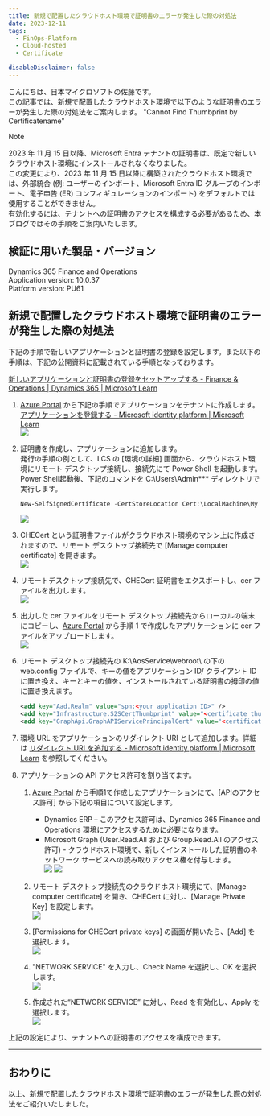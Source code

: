 ```yaml
---
title: 新規で配置したクラウドホスト環境で証明書のエラーが発生した際の対処法
date: 2023-12-11
tags:
  - FinOps-Platform
  - Cloud-hosted
  - Certificate

disableDisclaimer: false
---
```


こんにちは、日本マイクロソフトの佐藤です。  
この記事では、新規で配置したクラウドホスト環境で以下のような証明書のエラーが発生した際の対処法をご案内します。
"Cannot Find Thumbprint by Certificatename"


<!-- more -->

> [!NOTE]  
> 2023 年 11 月 15 日以降、Microsoft Entra テナントの証明書は、既定で新しいクラウドホスト環境にインストールされなくなりました。  
>この変更により、2023 年 11 月 15 日以降に構築されたクラウドホスト環境では、外部統合 (例: ユーザーのインポート、Microsoft Entra ID グループのインポート、電子申告 (ER) コンフィギュレーションのインポート) をデフォルトでは使用することができません。  
> 有効化するには、テナントへの証明書のアクセスを構成する必要があるため、本ブログではその手順をご案内いたします。

## 検証に用いた製品・バージョン
Dynamics 365 Finance and Operations  
Application version: 10.0.37  
Platform version: PU61  

## 新規で配置したクラウドホスト環境で証明書のエラーが発生した際の対処法
下記の手順で新しいアプリケーションと証明書の登録を設定します。また以下の手順は、下記の公開資料に記載されている手順となっております。

[新しいアプリケーションと証明書の登録をセットアップする - Finance & Operations | Dynamics 365 | Microsoft Learn](https://learn.microsoft.com/ja-jp/dynamics365/fin-ops-core/dev-itpro/dev-tools/secure-developer-vm#set-up-a-new-application-and-certificate-registration)  

1. [Azure Portal](https://portal.azure.com/) から下記の手順でアプリケーションをテナントに作成します。  
[アプリケーションを登録する - Microsoft identity platform | Microsoft Learn](https://learn.microsoft.com/ja-jp/entra/identity-platform/quickstart-register-app#register-an-application)  
![](./secure-one-box-development-environments/secure-one-box-development-environments01.png)

1. 証明書を作成し、アプリケーションに追加します。  
発行の手順の例として、LCS の [環境の詳細] 画面から、クラウドホスト環境にリモート デスクトップ接続し、接続先にて Power Shell を起動します。  
Power Shell起動後、下記のコマンドを C:\Users\Admin*** ディレクトリで実行します。  
    ```powershell
    New-SelfSignedCertificate -CertStoreLocation Cert:\LocalMachine\My -DnsName "CHECert" -KeyExportPolicy Exportable -HashAlgorithm sha256 -KeyLength 2048 -KeySpec Signature -Provider "Microsoft Enhanced RSA and AES Cryptographic Provider" -NotBefore (Get-Date -Year 2020 -Month 5 -Day 1) -NotAfter (Get-Date -Year 2033 -Month 12 -Day 31)
    ```
    ![](./secure-one-box-development-environments/secure-one-box-development-environments02.png)  

1. CHECert という証明書ファイルがクラウドホスト環境のマシン上に作成されますので、リモート デスクトップ接続先で [Manage computer certificate] を開きます。  
![](./secure-one-box-development-environments/secure-one-box-development-environments03.png)  

1. リモートデスクトップ接続先で、CHECert 証明書をエクスポートし、cer ファイルを出力します。  
![](./secure-one-box-development-environments/secure-one-box-development-environments04.png)  

1. 出力した cer ファイルをリモート デスクトップ接続先からローカルの端末にコピーし、[Azure Portal](https://portal.azure.com/) から手順 1 で作成したアプリケーションに cer ファイルをアップロードします。  
![](./secure-one-box-development-environments/secure-one-box-development-environments05.png)  

1. リモート デスクトップ接続先の K:\AosService\webroot\ の下の web.config ファイルで、キーの値をアプリケーション ID/ クライアント ID に置き換え、キーとキーの値を、インストールされている証明書の拇印の値に置き換えます。  
    ```xml
    <add key="Aad.Realm" value="spn:<your application ID>" />
    <add key="Infrastructure.S2SCertThumbprint" value="<certificate thumbprint>" />
    <add key="GraphApi.GraphAPIServicePrincipalCert" value="<certificate thumbprint>" />
    ```

1. 環境 URL をアプリケーションのリダイレクト URI として追加します。詳細は [リダイレクト URI を追加する - Microsoft identity platform | Microsoft Learn](https://learn.microsoft.com/ja-jp/entra/identity-platform/quickstart-register-app#add-a-redirect-uri) を参照してください。  

1. アプリケーションの API アクセス許可を割り当てます。  
    1. [Azure Portal](https://portal.azure.com/) から手順1で作成したアプリケーションにて、[APIのアクセス許可] から下記の項目について設定します。  
        - Dynamics ERP – このアクセス許可は、Dynamics 365 Finance and Operations 環境にアクセスするために必要になります。  
        - Microsoft Graph (User.Read.All および Group.Read.All のアクセス許可) - クラウドホスト環境で、新しくインストールした証明書のネットワーク サービスへの読み取りアクセス権を付与します。  
        ![](./secure-one-box-development-environments/secure-one-box-development-environments06.png)
        ![](./secure-one-box-development-environments/secure-one-box-development-environments11.png)  

    1. リモート デスクトップ接続先のクラウドホスト環境にて、[Manage computer certificate] を開き、CHECert に対し、[Manage Private Key] を設定します。  
    ![](./secure-one-box-development-environments/secure-one-box-development-environments07.png)  
    1. [Permissions for CHECert private keys] の画面が開いたら、[Add] を選択します。  
    ![](./secure-one-box-development-environments/secure-one-box-development-environments08.png)  
    1. "NETWORK SERVICE" を入力し、Check Name を選択し、OK を選択します。  
    ![](./secure-one-box-development-environments/secure-one-box-development-environments09.png)  
    1. 作成された“NETWORK SERVICE” に対し、Read を有効化し、Apply を選択します。  
    ![](./secure-one-box-development-environments/secure-one-box-development-environments10.png)  

上記の設定により、テナントへの証明書のアクセスを構成できます。  

---
## おわりに  

以上、新規で配置したクラウドホスト環境で証明書のエラーが発生した際の対処法をご紹介いたしました。  